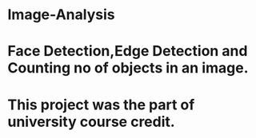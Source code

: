 # Image-Analysis
# Face Detection,Edge Detection and Counting no of objects in an image.
# This project was the part of university course credit.

